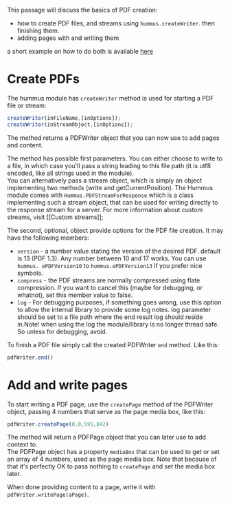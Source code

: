 This passage will discuss the basics of PDF creation:
* how to create PDF files, and streams using `hummus.createWriter`. then finishing them.
* adding pages with and writing them

a short example on how to do both is available [here](../tests/EmptyPagesPDF.js)

# Create PDFs

The hummus module has `createWriter` method is used for starting a PDF file or stream:

```javascript
createWriter(inFileName,[inOptions]);
createWriter(inStreamObject,[inOptions]);
```
The method returns a PDFWriter object that you can now use to add pages and content.

The method has possible first parameters. You can either choose to write to a file, in which case you'll pass a string leading to this file path (it is utf8 encoded, like all strings used in the module).  
You can alternatively pass a stream object, which is simply an object implementing two methods (write and getCurrentPosition). The Hummus module comes with `Hummus.PDFStreamForResponse` which is a class implementing such a stream object, that can be used for writing directly to the response stream for a server. For more information about custom streams, visit [[Custom streams]];   

The second, optional, object provide options for the PDF file creation. It may have the following members:

* `version` - a number value stating the version of the desired PDF. default is 13 (PDF 1.3). Any number between 10 and 17 works. You can use `hummus. ePDFVersion10` to `hummus.ePDFVersion13` if you prefer nice symbols.
* `compress` - the PDF streams are normally compressed using flate compression. If you want to cancel this (maybe for debugging, or whatnot), set this member value to false.
* `log` - For debugging purposes, if something goes wrong, use this option to allow the internal library to provide some log notes. log parameter should be set to a file path where the end result log should reside in.Note! when using the log the module/library is no longer thread safe. So unless for debugging, avoid.

To finish a PDF file simply call the created PDFWriter `end` method. Like this:

```javascript
pdfWriter.end()
```

# Add and write pages

To start writing a PDF page, use the `createPage` method of the PDFWriter object, passing 4 numbers that serve as the page media box, like this:
```javascript
pdfWriter.createPage(0,0,595,842)
```

The method will return a PDFPage object that you can later use to add context to.    
The PDFPage object has a property `mediaBox` that can be used to get or set an array of 4 numbers, used as the page media box. Note that because of that it's perfectly OK to pass nothing to `createPage` and set the media box later.

When done providing content to a page, write it with `pdfWriter.writePage(aPage)`.

